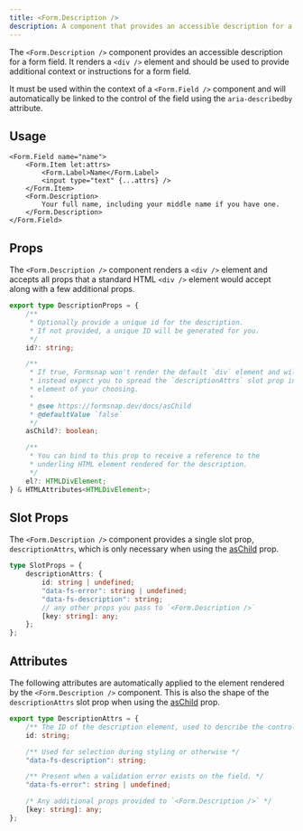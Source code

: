 ```yaml
---
title: <Form.Description />
description: A component that provides an accessible description for a form field.
---
```


The `<Form.Description />` component provides an accessible description for a form field. It renders a `<div />` element and should be used to provide additional context or instructions for a form field.

It must be used within the context of a `<Form.Field />` component and will automatically be linked to the control of the field using the `aria-describedby` attribute.

## Usage

```svelte {6-8}
<Form.Field name="name">
	<Form.Item let:attrs>
		<Form.Label>Name</Form.Label>
		<input type="text" {...attrs} />
	</Form.Item>
	<Form.Description>
		Your full name, including your middle name if you have one.
	</Form.Description>
</Form.Field>
```

## Props

The `<Form.Description />` component renders a `<div />` element and accepts all props that a standard HTML `<div />` element would accept along with a few additional props.

```ts
export type DescriptionProps = {
	/**
	 * Optionally provide a unique id for the description.
	 * If not provided, a unique ID will be generated for you.
	 */
	id?: string;

	/**
	 * If true, Formsnap won't render the default `div` element and will
	 * instead expect you to spread the `descriptionAttrs` slot prop into an
	 * element of your choosing.
	 *
	 * @see https://formsnap.dev/docs/asChild
	 * @defaultValue `false`
	 */
	asChild?: boolean;

	/**
	 * You can bind to this prop to receive a reference to the
	 * underling HTML element rendered for the description.
	 */
	el?: HTMLDivElement;
} & HTMLAttributes<HTMLDivElement>;
```

## Slot Props

The `<Form.Description />` component provides a single slot prop, `descriptionAttrs`, which is only necessary when using the [asChild](/docs/aschild) prop.

```ts
type SlotProps = {
	descriptionAttrs: {
		id: string | undefined;
		"data-fs-error": string | undefined;
		"data-fs-description": string;
		// any other props you pass to `<Form.Description />`
		[key: string]: any;
	};
};
```

## Attributes

The following attributes are automatically applied to the element rendered by the `<Form.Description />` component. This is also the shape of the `descriptionAttrs` slot prop when using the [asChild](/docs/aschild) prop.

```ts
export type DescriptionAttrs = {
	/** The ID of the description element, used to describe the control. */
	id: string;

	/** Used for selection during styling or otherwise */
	"data-fs-description": string;

	/** Present when a validation error exists on the field. */
	"data-fs-error": string | undefined;

	/* Any additional props provided to `<Form.Description />` */
	[key: string]: any;
};
```

